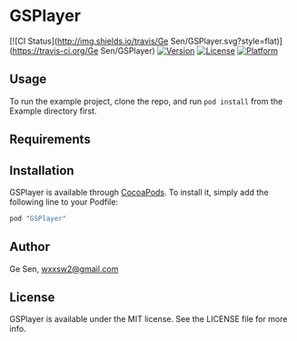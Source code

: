 # GSPlayer

[![CI Status](http://img.shields.io/travis/Ge Sen/GSPlayer.svg?style=flat)](https://travis-ci.org/Ge Sen/GSPlayer)
[![Version](https://img.shields.io/cocoapods/v/GSPlayer.svg?style=flat)](http://cocoapods.org/pods/GSPlayer)
[![License](https://img.shields.io/cocoapods/l/GSPlayer.svg?style=flat)](http://cocoapods.org/pods/GSPlayer)
[![Platform](https://img.shields.io/cocoapods/p/GSPlayer.svg?style=flat)](http://cocoapods.org/pods/GSPlayer)

## Usage

To run the example project, clone the repo, and run `pod install` from the Example directory first.

## Requirements

## Installation

GSPlayer is available through [CocoaPods](http://cocoapods.org). To install
it, simply add the following line to your Podfile:

```ruby
pod "GSPlayer"
```

## Author

Ge Sen, wxxsw2@gmail.com

## License

GSPlayer is available under the MIT license. See the LICENSE file for more info.
